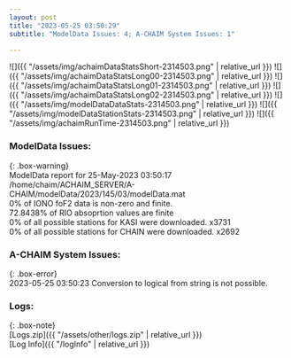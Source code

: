 ```yaml
---
layout: post
title: "2023-05-25 03:50:29"
subtitle: "ModelData Issues: 4; A-CHAIM System Issues: 1"

---
```


![]({{ "/assets/img/achaimDataStatsShort-2314503.png" | relative_url }})
![]({{ "/assets/img/achaimDataStatsLong00-2314503.png" | relative_url }})
![]({{ "/assets/img/achaimDataStatsLong01-2314503.png" | relative_url }})
![]({{ "/assets/img/achaimDataStatsLong02-2314503.png" | relative_url }})
![]({{ "/assets/img/modelDataDataStats-2314503.png" | relative_url }})
![]({{ "/assets/img/modelDataStationStats-2314503.png" | relative_url }})
![]({{ "/assets/img/achaimRunTime-2314503.png" | relative_url }})


### ModelData Issues:  
  
{: .box-warning}  
 ModelData report for 25-May-2023 03:50:17   
 /home/chaim/ACHAIM_SERVER/A-CHAIM/modelData/2023/145/03/modelData.mat   
 0% of IONO foF2 data is non-zero and finite.   
 72.8438% of RIO absoprtion values are finite   
 0% of all possible stations for KASI were downloaded. x3731   
 0% of all possible stations for CHAIN were downloaded. x2692   
  
### A-CHAIM System Issues:  
  
{: .box-error}  
2023-05-25 03:50:23 Conversion to logical from string is not possible.  

### Logs:  
  
{: .box-note}  
[Logs.zip]({{ "/assets/other/logs.zip" | relative_url }})  
[Log Info]({{ "/logInfo" | relative_url }})  
